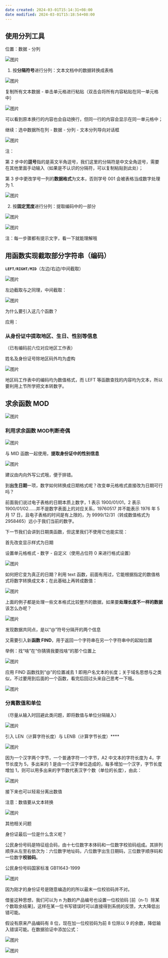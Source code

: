 ```yaml
---
date created: 2024-03-01T15:14:31+08:00
date modified: 2024-03-01T15:18:54+08:00
---
```

## 使用分列工具

位置：数据 - 分列

![图片](https://mmbiz.qpic.cn/mmbiz_png/mhpgqe0LyrOia5fC58KQ12G5GCianP5nMCzeZjs3KguU2ia1jaydGxz06kTvLYpccHcYEml55btOLCb0iaCSzuianww/640?wx_fmt=png&tp=wxpic&wxfrom=5&wx_lazy=1&wx_co=1)

1. 按**分隔符号**进行分列：文本文档中的数据转换成表格

![图片](https://mmbiz.qpic.cn/mmbiz_png/mhpgqe0LyrOia5fC58KQ12G5GCianP5nMCJcyXhWibg3HwYFFjcUXDobuW3RVALZicwUYyLLSz1WJRxhOWajCnQfBg/640?wx_fmt=png&tp=wxpic&wxfrom=5&wx_lazy=1&wx_co=1)

复制所有文本数据 - 单击单元格进行粘贴（双击会将所有内容粘贴在同一单元格中）

![图片](https://mmbiz.qpic.cn/mmbiz_png/mhpgqe0LyrOia5fC58KQ12G5GCianP5nMC1h18jSyVWtbOpKVa1w2uRpepkNPxl1gqZQicqpEu27rIruaYDHu3BhA/640?wx_fmt=png&tp=wxpic&wxfrom=5&wx_lazy=1&wx_co=1)

可以看到原本换行的内容也会自动换行，但同一行的内容会显示在同一单元格中；

继续：选中数据所在列 - 数据 - 分列 - 文本分列导向对话框

![图片](https://mmbiz.qpic.cn/mmbiz_gif/mhpgqe0LyrOia5fC58KQ12G5GCianP5nMCQIgRHFGib7FSFrclsH3x2QHEZXk0vRKMbJqHHbgia3CVNibpQvalDLg4A/640?wx_fmt=gif&tp=wxpic&wxfrom=5&wx_lazy=1)

注：  

第 2 步中的**逗号**指的是英文半角逗号，我们这里的分隔符是中文全角逗号，需要在其他里面手动输入（如果是不认识的分隔符，可以复制粘贴到此处）；

第 3 步中更改学号一列的**数据格式**为文本，否则学号 001 会被表格当成数字处理为 1.

![图片](https://mmbiz.qpic.cn/mmbiz_png/mhpgqe0LyrOia5fC58KQ12G5GCianP5nMCByyyk4HEFpicVcAjiaVyX6hz32FtsfSDkoGMjbezrOysmHrDLo7NnFUQ/640?wx_fmt=png&tp=wxpic&wxfrom=5&wx_lazy=1&wx_co=1)

2. 按**固定宽度**进行分列：提取编码中的一部分

![图片](https://mmbiz.qpic.cn/mmbiz_png/mhpgqe0LyrOia5fC58KQ12G5GCianP5nMCBwMGmcKn6LqXdsujnVyufu3C2VPc1kCLcY8JAkkDgiaUgBMP1qmzjAA/640?wx_fmt=png&tp=wxpic&wxfrom=5&wx_lazy=1&wx_co=1)

![图片](https://mmbiz.qpic.cn/mmbiz_gif/mhpgqe0LyrOia5fC58KQ12G5GCianP5nMCZwMpnGy0xbTuxxPdSkMDc6guY22XWGkj5ndQjTnrM624ZenpO6FPLg/640?wx_fmt=gif&tp=wxpic&wxfrom=5&wx_lazy=1)

注：每一步骤都有提示文字，看一下就能理解哦

## 用函数实现截取部分字符串（编码）

**`LEFT/RIGHT/MID`**（左边/右边/中间截取）

![图片](https://mmbiz.qpic.cn/mmbiz_gif/mhpgqe0LyrOia5fC58KQ12G5GCianP5nMCK5w3G2T6icR2JCL2Go7mReiaFrA22n0Zew93dSNUQpNW4G9qx4WZt6sA/640?wx_fmt=gif&tp=wxpic&wxfrom=5&wx_lazy=1)

左边截取与之同理，中间截取：

![图片](https://mmbiz.qpic.cn/mmbiz_gif/mhpgqe0LyrOia5fC58KQ12G5GCianP5nMCyGeibyytm9ibB5SzR450JvX2mcaz7NjsDmEsyf47UONrjL4ic2ZjreT4w/640?wx_fmt=gif&tp=wxpic&wxfrom=5&wx_lazy=1)

为什么要引入这几个函数？

应用：

### 从身份证中提取地区、生日、性别等信息

（已有编码前六位对应地区工作表）

姓名及身份证号除地区码外均为虚构

![图片](https://mmbiz.qpic.cn/mmbiz_png/mhpgqe0LyrOia5fC58KQ12G5GCianP5nMCzxNYDqiaTvjpibibribaHvo20Yj64BpEcnRbsbhdLa0FZrtqIeItia80t6g/640?wx_fmt=png&tp=wxpic&wxfrom=5&wx_lazy=1&wx_co=1)

地区码工作表中的编码均为数值格式，而 LEFT 等函数查找的内容均为文本，所以要利用上节所学把文本转数字。  

## 求余函数 MOD

![图片](https://mmbiz.qpic.cn/mmbiz_gif/mhpgqe0LyrOia5fC58KQ12G5GCianP5nMCuZfoZIia7Ie4c0nCmTKibic7PmItKMIxjXjTguNdJh9gmdzbYw0n1Rw8A/640?wx_fmt=gif&tp=wxpic&wxfrom=5&wx_lazy=1)

### 利用求余函数 MOD**判断奇偶**

![图片](https://mmbiz.qpic.cn/mmbiz_gif/mhpgqe0LyrOia5fC58KQ12G5GCianP5nMCTzic1tFBrVsPyOc2hFViaAbUBRoLd2Sq0JkQwaJp1bpibEe99XBNdqibmQ/640?wx_fmt=gif&tp=wxpic&wxfrom=5&wx_lazy=1)

与 MID 函数一起使用，**提取身份证中的性别信息**

![图片](https://mmbiz.qpic.cn/mmbiz_png/mhpgqe0LyrOia5fC58KQ12G5GCianP5nMC6Knn0KRccodFMIBY6GpIF8rwFLunXBNIer7IiaYNf7Z4CyOA8OqUZKg/640?wx_fmt=png&tp=wxpic&wxfrom=5&wx_lazy=1&wx_co=1)

建议由内向外写公式哦，便于排错。

到**出生日期**一项，数字如何转换成日期格式呢？改变单元格格式直接改为日期可行吗？

前面我们说过电子表格的日期本质上数字，1 表示 1900/01/01，2 表示 1900/01/02……并不是数字表面上的对应关系，19760517 并不能表示 1976 年 5 月 17 日，且电子表格的时间是有上限的，为 9999/12/31（转成数值格式为 2958465）远小于我们当前的数字。

下一节我们会讲到日期类函数，但这里我们不使用它也能实现：

首先改变显示样式为日期

设置单元格格式 - 数字 - 自定义（使用占位符 0 来进行格式设置）

![图片](https://mmbiz.qpic.cn/mmbiz_png/mhpgqe0LyrOia5fC58KQ12G5GCianP5nMCca2OcgLf1CnreboYfTvp0iacOsbA7xGRibMLdISRf4tUGUJX18waLQ5Q/640?wx_fmt=png&tp=wxpic&wxfrom=5&wx_lazy=1&wx_co=1)

如何把它变为真正的日期？利用 text 函数，前面有用过，它能根据指定的数值格式将数字转换成文本；在此基础上再转成数值：

![图片](https://mmbiz.qpic.cn/mmbiz_png/mhpgqe0LyrOia5fC58KQ12G5GCianP5nMCNW5nX33jHQ0Kp5daclh9bXd3TrUesbM3UjNywzOhG52mBx6VyFl3icA/640?wx_fmt=png&tp=wxpic&wxfrom=5&wx_lazy=1&wx_co=1)

上面的例子都是处理一些文本格式比较整齐的数据，如果要**处理长度不一样的数据**该怎么办呢？

![图片](https://mmbiz.qpic.cn/mmbiz_png/mhpgqe0LyrOia5fC58KQ12G5GCianP5nMCuWXCFIeX2QZs8Tz0gG1Oa9LQVjBpwAAj0AFhBAeib7lHyBwjDjhNNpQ/640?wx_fmt=png&tp=wxpic&wxfrom=5&wx_lazy=1&wx_co=1)

发现数据共同点，是以“@”符号分隔开的两个信息

又需要引入新**函数 FIND**，用于返回一个字符串在另一个字符串中的起始位置

举例：找“啥”在“你猜猜我要找啥“的那个位置上

![图片](https://mmbiz.qpic.cn/mmbiz_gif/mhpgqe0LyrOia5fC58KQ12G5GCianP5nMCacIDrOiahL90lZHcrms7icKpN8oFKhZBibOgI2EN3UStWlZBWTdMpnnLw/640?wx_fmt=gif&tp=wxpic&wxfrom=5&wx_lazy=1)

应用 FIND 函数找到“@”的位置减去 1 即用户名文本的长度；关于域名思想与之类似，不过要用到后面的一个函数，看完后回过头来自己思考一下哦。

![图片](https://mmbiz.qpic.cn/mmbiz_png/mhpgqe0LyrOia5fC58KQ12G5GCianP5nMCtGl7wdRwvxvWnM6VZE60TyRH43GOKe7WmXmndmKFZv0RvzPPh57yfQ/640?wx_fmt=png&tp=wxpic&wxfrom=5&wx_lazy=1&wx_co=1)

### **分离数值和单位**

（尽量从输入时回避此类问题，即将数值与单位分隔输入）

![图片](https://mmbiz.qpic.cn/mmbiz_png/mhpgqe0LyrOia5fC58KQ12G5GCianP5nMCRNcozmeOfQrQZgoaRVdVmRtT4CaXpxgKwUpCu09GX8YVd1Pw5ZE2jA/640?wx_fmt=png&tp=wxpic&wxfrom=5&wx_lazy=1&wx_co=1)

引入 LEN（计算字符长度）与 LENB（计算字节长度）****

![图片](https://mmbiz.qpic.cn/mmbiz_gif/mhpgqe0LyrOia5fC58KQ12G5GCianP5nMCdqia70IGl9asxJ5S8ibzmvMic6d7ia2KByMhYT1UHhYpgk1f8t7ATZptWQ/640?wx_fmt=gif&tp=wxpic&wxfrom=5&wx_lazy=1)

因为一个汉字两个字节，一个普通字符一个字节，A2 中文本的字符长度为 4，字节长度为 5，多出来的 1 是由一个汉字单位造成的，每多增加一个汉字，字节长度增加 1，则可以用多出来的字节数代表汉字个数（单位的长度），由此：

![图片](https://mmbiz.qpic.cn/mmbiz_png/mhpgqe0LyrOia5fC58KQ12G5GCianP5nMCgVbc4rGmziaVvrCs7hU9Cb92ULE79f73Qv6fkic0GM67vNZUAO7XvzJw/640?wx_fmt=png&tp=wxpic&wxfrom=5&wx_lazy=1&wx_co=1)

接下来也可以轻易分离出数值

注意：数值要从文本转换

![图片](https://mmbiz.qpic.cn/mmbiz_png/mhpgqe0LyrOia5fC58KQ12G5GCianP5nMCe1aN3NHcyTITJNj0X1Y5wCIwA7ZE8eicLhOmJdvyrXATv8p0fpqzx4g/640?wx_fmt=png&tp=wxpic&wxfrom=5&wx_lazy=1&wx_co=1)

其他相关问题

身份证最后一位是什么含义呢？

公民身份号码是特征组合码，由十七位数字本体码和一位数字校验码组成。其排列顺序从左至右依次为：六位数字地址码，八位数字出生日期码，三位数字顺序码和一位数字**校验码**。

公民身份号码国家标准 GB11643-1999

![图片](https://mmbiz.qpic.cn/mmbiz_png/mhpgqe0LyrOia5fC58KQ12G5GCianP5nMClXu9rlXGvpib4ary0cibJzQxs4YntC3csMOjyjh4vA5bq9A4G2AoeyTQ/640?wx_fmt=png&tp=wxpic&wxfrom=5&wx_lazy=1&wx_co=1)

因为刚才的身份证号是随意编造的的所以最末一位校验码并不对。

借鉴这种思想，我们可以为 n 为数的产品编号也设置一位校验码 [前（n-1）除某个数取余结果]，这样在某一位书写错误时可以直接得到系统的反馈，大大降低出错可能。

假设有原来产品编码有 8 位，现在加一位校验码为前 8 位除以 9 的余数，降低输入错误可能。在数据验证中添加公式：

![图片](https://mmbiz.qpic.cn/mmbiz_png/mhpgqe0LyrOia5fC58KQ12G5GCianP5nMCdnHeEzotnmRq0fiaEQFdytxK1O2qBg7QEPIXhTTLiaibiaKwZdxGJVx2Cw/640?wx_fmt=png&tp=wxpic&wxfrom=5&wx_lazy=1&wx_co=1)

![图片](https://mmbiz.qpic.cn/mmbiz_gif/mhpgqe0LyrOia5fC58KQ12G5GCianP5nMC7uicFqhCibTHwaTCdD3YmmZzVTicVch2ufJVg7wqJmicfCia51gic4T0volg/640?wx_fmt=gif&tp=wxpic&wxfrom=5&wx_lazy=1)